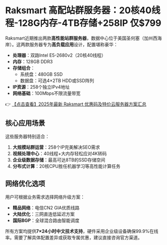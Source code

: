 # Raksmart 高配站群服务器：20核40线程-128G内存-4TB存储+258IP 仅$799

Raksmart近期推出两款**高性能站群服务器**，数据中心位于美国圣何塞（加州西海岸）。这两款服务器专为**高负载应用**设计，配置堪称豪华：

- **处理器**：双路Intel E5-2680v2（20核40线程）
- **内存**：128GB DDR3
- **存储组合**：
  - 系统盘：480GB SSD
  - 数据盘：可选4×2TB HDD或SSD阵列
- **IP资源**：258个独立IPv4地址
- **网络基础**：100Mbps不限流量带宽

👉 [【点击查看】2025年最新 Raksmart 优惠码及特价云服务器方案汇总](https://bit.ly/raksmart)

## 核心应用场景

这些服务器特别适合：
1. **大规模站群运营**：258个IP完美解决SEO需求
2. **视频处理中心**：40线程+大内存轻松应对4K转码
3. **企业级数据存储**：最高可达8TB的SSD存储空间
4. **分布式计算**：20核CPU胜任机器学习等高性能计算任务

## 网络优化选项

用户可根据业务需求选择网络升级方案：
- **精品网络**：电信CN2 GIA优质线路
- **大陆优化**：三网直连低延迟方案
- **国际BGP**：全球混合路由智能调度

所有方案均提供**7×24小时中文技术支持**，硬件采用企业级设备确保99.9%在线率。需要了解具体配置差异或获取专属优惠，建议直接咨询官方渠道。